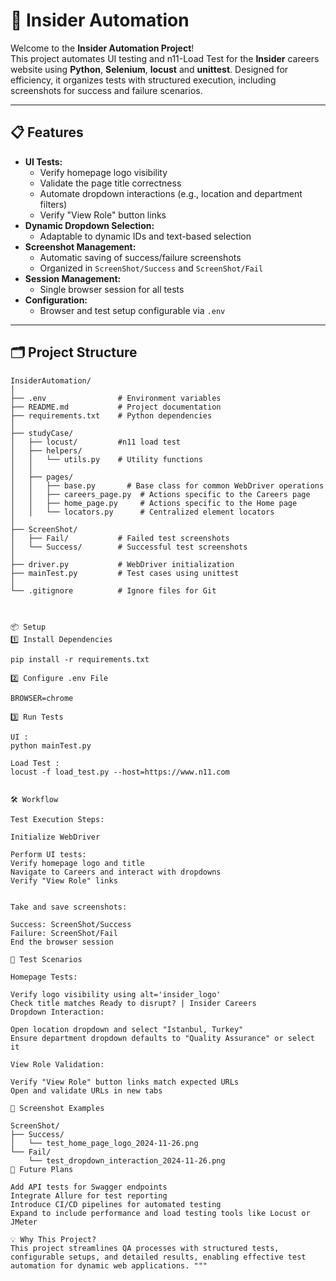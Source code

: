 # **📌 Insider Automation**

Welcome to the **Insider Automation Project**!  
This project automates UI testing and n11-Load Test for the **Insider** careers website using **Python**, **Selenium**, **locust** and **unittest**. Designed for efficiency, it organizes tests with structured execution, including screenshots for success and failure scenarios.

---

## **📋 Features**

- **UI Tests:**
  - Verify homepage logo visibility
  - Validate the page title correctness
  - Automate dropdown interactions (e.g., location and department filters)
  - Verify "View Role" button links
- **Dynamic Dropdown Selection:**
  - Adaptable to dynamic IDs and text-based selection
- **Screenshot Management:**
  - Automatic saving of success/failure screenshots
  - Organized in `ScreenShot/Success` and `ScreenShot/Fail`
- **Session Management:**
  - Single browser session for all tests
- **Configuration:**
  - Browser and test setup configurable via `.env`

---

## **🗂️ Project Structure**

```plaintext
InsiderAutomation/
│
├── .env                # Environment variables
├── README.md           # Project documentation
├── requirements.txt    # Python dependencies
│
├── studyCase/
│   ├── locust/         #n11 load test
│   ├── helpers/
│   │   └── utils.py    # Utility functions 
│   │
│   ├── pages/
│   │   ├── base.py       # Base class for common WebDriver operations
│   │   ├── careers_page.py  # Actions specific to the Careers page
│   │   ├── home_page.py     # Actions specific to the Home page
│   │   └── locators.py      # Centralized element locators
│
├── ScreenShot/
│   ├── Fail/           # Failed test screenshots
│   └── Success/        # Successful test screenshots
│
├── driver.py           # WebDriver initialization
├── mainTest.py         # Test cases using unittest
│
└── .gitignore          # Ignore files for Git



📦 Setup
1️⃣ Install Dependencies

pip install -r requirements.txt

2️⃣ Configure .env File

BROWSER=chrome

3️⃣ Run Tests

UI :
python mainTest.py

Load Test :
locust -f load_test.py --host=https://www.n11.com


🛠 Workflow

Test Execution Steps:

Initialize WebDriver

Perform UI tests:
Verify homepage logo and title
Navigate to Careers and interact with dropdowns
Verify "View Role" links


Take and save screenshots:

Success: ScreenShot/Success
Failure: ScreenShot/Fail
End the browser session

📑 Test Scenarios

Homepage Tests:

Verify logo visibility using alt='insider_logo'
Check title matches Ready to disrupt? | Insider Careers
Dropdown Interaction:

Open location dropdown and select "Istanbul, Turkey"
Ensure department dropdown defaults to "Quality Assurance" or select it

View Role Validation:

Verify "View Role" button links match expected URLs
Open and validate URLs in new tabs

📸 Screenshot Examples

ScreenShot/
├── Success/
│   └── test_home_page_logo_2024-11-26.png
└── Fail/
    └── test_dropdown_interaction_2024-11-26.png
🔮 Future Plans

Add API tests for Swagger endpoints
Integrate Allure for test reporting
Introduce CI/CD pipelines for automated testing
Expand to include performance and load testing tools like Locust or JMeter

💡 Why This Project?
This project streamlines QA processes with structured tests, configurable setups, and detailed results, enabling effective test automation for dynamic web applications. """

